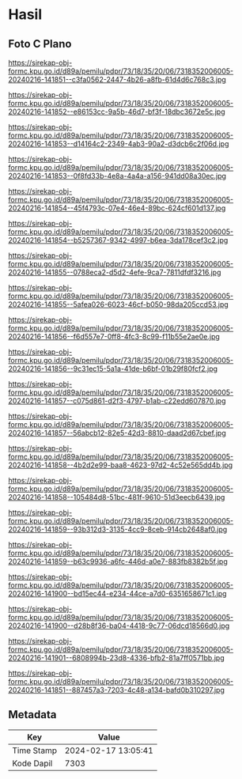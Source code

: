 # Hasil

## Foto C Plano

https://sirekap-obj-formc.kpu.go.id/d89a/pemilu/pdpr/73/18/35/20/06/7318352006005-20240216-141851--c3fa0562-2447-4b26-a8fb-61d4d6c768c3.jpg

https://sirekap-obj-formc.kpu.go.id/d89a/pemilu/pdpr/73/18/35/20/06/7318352006005-20240216-141852--e86153cc-9a5b-46d7-bf3f-18dbc3672e5c.jpg

https://sirekap-obj-formc.kpu.go.id/d89a/pemilu/pdpr/73/18/35/20/06/7318352006005-20240216-141853--d14164c2-2349-4ab3-90a2-d3dcb6c2f06d.jpg

https://sirekap-obj-formc.kpu.go.id/d89a/pemilu/pdpr/73/18/35/20/06/7318352006005-20240216-141853--0f8fd33b-4e8a-4a4a-a156-941dd08a30ec.jpg

https://sirekap-obj-formc.kpu.go.id/d89a/pemilu/pdpr/73/18/35/20/06/7318352006005-20240216-141854--45f4793c-07e4-46e4-89bc-624cf601d137.jpg

https://sirekap-obj-formc.kpu.go.id/d89a/pemilu/pdpr/73/18/35/20/06/7318352006005-20240216-141854--b5257367-9342-4997-b6ea-3da178cef3c2.jpg

https://sirekap-obj-formc.kpu.go.id/d89a/pemilu/pdpr/73/18/35/20/06/7318352006005-20240216-141855--0788eca2-d5d2-4efe-9ca7-7811dfdf3216.jpg

https://sirekap-obj-formc.kpu.go.id/d89a/pemilu/pdpr/73/18/35/20/06/7318352006005-20240216-141855--5afea026-6023-46cf-b050-98da205ccd53.jpg

https://sirekap-obj-formc.kpu.go.id/d89a/pemilu/pdpr/73/18/35/20/06/7318352006005-20240216-141856--f6d557e7-0ff8-4fc3-8c99-f11b55e2ae0e.jpg

https://sirekap-obj-formc.kpu.go.id/d89a/pemilu/pdpr/73/18/35/20/06/7318352006005-20240216-141856--9c31ec15-5a1a-41de-b6bf-01b29f80fcf2.jpg

https://sirekap-obj-formc.kpu.go.id/d89a/pemilu/pdpr/73/18/35/20/06/7318352006005-20240216-141857--c075d861-d2f3-4797-b1ab-c22edd607870.jpg

https://sirekap-obj-formc.kpu.go.id/d89a/pemilu/pdpr/73/18/35/20/06/7318352006005-20240216-141857--56abcb12-82e5-42d3-8810-daad2d67cbef.jpg

https://sirekap-obj-formc.kpu.go.id/d89a/pemilu/pdpr/73/18/35/20/06/7318352006005-20240216-141858--4b2d2e99-baa8-4623-97d2-4c52e565dd4b.jpg

https://sirekap-obj-formc.kpu.go.id/d89a/pemilu/pdpr/73/18/35/20/06/7318352006005-20240216-141858--105484d8-51bc-481f-9610-51d3eecb6439.jpg

https://sirekap-obj-formc.kpu.go.id/d89a/pemilu/pdpr/73/18/35/20/06/7318352006005-20240216-141859--93b312d3-3135-4cc9-8ceb-914cb2648af0.jpg

https://sirekap-obj-formc.kpu.go.id/d89a/pemilu/pdpr/73/18/35/20/06/7318352006005-20240216-141859--b63c9936-a6fc-446d-a0e7-883fb8382b5f.jpg

https://sirekap-obj-formc.kpu.go.id/d89a/pemilu/pdpr/73/18/35/20/06/7318352006005-20240216-141900--bd15ec44-e234-44ce-a7d0-6351658671c1.jpg

https://sirekap-obj-formc.kpu.go.id/d89a/pemilu/pdpr/73/18/35/20/06/7318352006005-20240216-141900--d28b8f36-ba04-4418-9c77-06dcd18566d0.jpg

https://sirekap-obj-formc.kpu.go.id/d89a/pemilu/pdpr/73/18/35/20/06/7318352006005-20240216-141901--6808994b-23d8-4336-bfb2-81a7ff0571bb.jpg

https://sirekap-obj-formc.kpu.go.id/d89a/pemilu/pdpr/73/18/35/20/06/7318352006005-20240216-141851--887457a3-7203-4c48-a134-bafd0b310297.jpg


## Metadata

| Key        | Value               |
| ---------- | ------------------- |
| Time Stamp | 2024-02-17 13:05:41 |
| Kode Dapil | 7303                |



